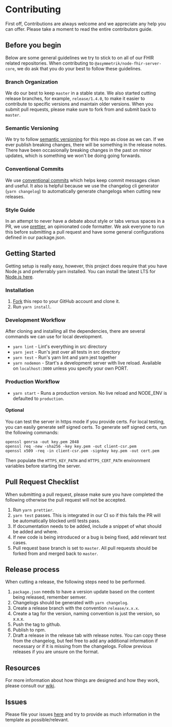 Contributing
============

First off, Contributions are always welcome and we appreciate any help you can offer. Please take a moment to read the entire contributors guide.

## Before you begin
Below are some general guidelines we try to stick to on all of our FHIR related repositories. When contributing to `@asymmetrik/node-fhir-server-core`, we do ask that you do your best to follow these guidelines.

### Branch Organization
We do our best to keep `master` in a stable state. We also started cutting release branches, for example, `release/1.4.0`, to make it easier to contribute to specific versions and maintain older versions. When you submit pull requests, please make sure to fork from and submit back to `master`.

### Semantic Versioning
We try to follow [semantic versioning](https://semver.org/) for this repo as close as we can. If we ever publish breaking changes, there will be something in the release notes. There have been occasionally breaking changes in the past on minor updates, which is something we won't be doing going forwards.

### Conventional Commits
We use [conventional commits](https://www.conventionalcommits.org/en/v1.0.0-beta.3/) which helps keep commit messages clean and useful. It also is helpful because we use the changelog cli generator (`yarn changelog`) to automatically generate changelogs when cutting new releases.

### Style Guide
In an attempt to never have a debate about style or tabs versus spaces in a PR, we use [prettier](https://prettier.io/), an opinionated code formatter. We ask everyone to run this before submitting a pull request and have some general configurations defined in our package.json.

## Getting Started
Getting setup is really easy, however, this project does require that you have Node.js and preferrably yarn installed. You can install the latest LTS for [Node.js here](https://nodejs.org/en/).

### Installation
1. [Fork](https://help.github.com/articles/fork-a-repo/) this repo to your GitHub account and clone it.
2. Run `yarn install`.

### Development Workflow
After cloning and installing all the dependencies, there are several commands we can use for local development.

* `yarn lint` - Lint's everything in src directory
* `yarn jest` - Run's jest over all tests in src directory
* `yarn test` - Run's yarn lint and yarn jest together
* `yarn nodemon` - Start's a development server with live reload. Available on `localhost:3000` unless you specify your own PORT.

### Production Workflow

* `yarn start` - Runs a production version. No live reload and NODE_ENV is defaulted to `production`.

#### Optional
You can test the server in https mode if you provide certs. For local testing, you can easily generate self signed certs. To generate self signed certs, run the following commands:

```shell
openssl genrsa -out key.pem 2048
openssl req -new -sha256 -key key.pem -out client-csr.pem
openssl x509 -req -in client-csr.pem -signkey key.pem -out cert.pem
```

Then populate the `HTTPS_KEY_PATH` and `HTTPS_CERT_PATH` environment variables before starting the server.

## Pull Request Checklist
When submitting a pull request, please make sure you have completed the following otherwise the pull request will not be accepted.

1. Run `yarn prettier`.
2. `yarn test` passes. This is integrated in our CI so if this fails the PR will be automatically blocked until tests pass.
3. If documentation needs to be added, include a snippet of what should be added and where.
4. If new code is being introduced or a bug is being fixed, add relevant test cases.
5. Pull request base branch is set to `master`. All pull requests should be forked from and merged back to `master`.

## Release process
When cutting a release, the following steps need to be performed.

1. `package.json` needs to have a version update based on the content being released, remember semver.
2. Changelogs should be generated with `yarn changelog`.
3. Create a release branch with the convention `release/x.x.x`.
4. Create a tag for the version, naming convention is just the version, so x.x.x.
5. Push the tag to github.
6. Publish to npm.
6. Draft a release in the release tab with release notes. You can copy these from the changelog, but feel free to add any additional information if necessary or if it is missing from the changelogs. Follow previous releases if you are unsure on the format.


## Resources
For more information about how things are designed and how they work, please consult our [wiki](https://github.com/Asymmetrik/node-fhir-server-core/wiki).

## Issues
Please file your issues [here](https://github.com/Asymmetrik/node-fhir-server-core/issues) and try to provide as much information in the template as possible/relevant.
